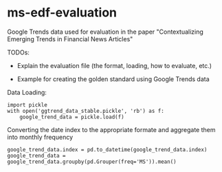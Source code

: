 # ms-edf-evaluation
Google Trends data used for evaluation in the paper "Contextualizing Emerging Trends in Financial News Articles"

TODOs:

* Explain the evaluation file (the format, loading, how to evaluate, etc.)

* Example for creating the golden standard using Google Trends data

Data Loading:

```
import pickle
with open('ggtrend_data_stable.pickle', 'rb') as f:
    google_trend_data = pickle.load(f)
```

Converting the date index to the appropriate formate and aggregate them into monthly frequency 

```
google_trend_data.index = pd.to_datetime(google_trend_data.index)
google_trend_data = google_trend_data.groupby(pd.Grouper(freq='MS')).mean()
```
